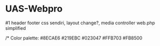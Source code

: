 # UAS-Webpro

#1
header footer css sendiri,
layout change?,
media controller web.php simplified

/*
Color palette: 
#8ECAE6
#219EBC
#023047
#FFB703
#FB8500
